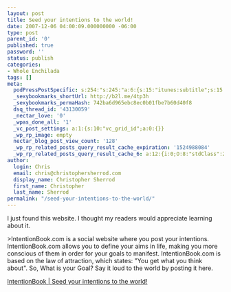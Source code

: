 ```yaml
---
layout: post
title: Seed your intentions to the world!
date: 2007-12-06 04:00:09.000000000 -06:00
type: post
parent_id: '0'
published: true
password: ''
status: publish
categories:
- Whole Enchilada
tags: []
meta:
  podPressPostSpecific: s:254:"s:245:"a:6:{s:15:"itunes:subtitle";s:15:"##PostExcerpt##";s:14:"itunes:summary";s:15:"##PostExcerpt##";s:15:"itunes:keywords";s:17:"##WordPressCats##";s:13:"itunes:author";s:10:"##Global##";s:15:"itunes:explicit";s:2:"No";s:12:"itunes:block";s:2:"No";}";";
  _sexybookmarks_shortUrl: http://b2l.me/4tp3h
  _sexybookmarks_permaHash: 742ba6d965ebc8ec0b01fbe7b60d40f8
  dsq_thread_id: '43130059'
  _nectar_love: '0'
  _wpas_done_all: '1'
  _vc_post_settings: a:1:{s:10:"vc_grid_id";a:0:{}}
  _wp_rp_image: empty
  nectar_blog_post_view_count: '128'
  _wp_rp_related_posts_query_result_cache_expiration: '1524988084'
  _wp_rp_related_posts_query_result_cache_6: a:12:{i:0;O:8:"stdClass":2:{s:7:"post_id";s:3:"646";s:5:"score";s:17:"61.45869318344945";}i:1;O:8:"stdClass":2:{s:7:"post_id";s:3:"384";s:5:"score";s:17:"61.45869318344945";}i:2;O:8:"stdClass":2:{s:7:"post_id";s:3:"299";s:5:"score";s:17:"51.89485178798986";}i:3;O:8:"stdClass":2:{s:7:"post_id";s:1:"7";s:5:"score";s:17:"22.73405852377517";}i:4;O:8:"stdClass":2:{s:7:"post_id";s:3:"428";s:5:"score";s:18:"21.294902673677377";}i:5;O:8:"stdClass":2:{s:7:"post_id";s:3:"202";s:5:"score";s:18:"18.127025272975104";}i:6;O:8:"stdClass":2:{s:7:"post_id";s:3:"348";s:5:"score";s:18:"17.048644351105054";}i:7;O:8:"stdClass":2:{s:7:"post_id";s:2:"21";s:5:"score";s:18:"15.818273072888273";}i:8;O:8:"stdClass":2:{s:7:"post_id";s:4:"4809";s:5:"score";s:18:"15.369378165080848";}i:9;O:8:"stdClass":2:{s:7:"post_id";s:3:"680";s:5:"score";s:18:"15.369378165080848";}i:10;O:8:"stdClass":2:{s:7:"post_id";s:4:"1198";s:5:"score";s:17:"14.65782316216537";}i:11;O:8:"stdClass":2:{s:7:"post_id";s:4:"8368";s:5:"score";s:18:"14.430115646956404";}}
author:
  login: Chris
  email: chris@christophersherrod.com
  display_name: Christopher Sherrod
  first_name: Christopher
  last_name: Sherrod
permalink: "/seed-your-intentions-to-the-world/"
---
```

<p>I just found this website.  I thought my readers would appreciate learning about it.</p>
>IntentionBook.com is a social website where you post your intentions. IntentionBook.com allows you to define your aims in life, making you more conscious of them in order for your goals to manifest. IntentionBook.com is based on the law of attraction, which states: "You get what you think about". So, What is your Goal? Say it loud to the world by posting it here.</p></blockquote>
<p><a href="http://www.intentionbook.com/" rel="nofollow">IntentionBook | Seed your intentions to the world!</a></p>
